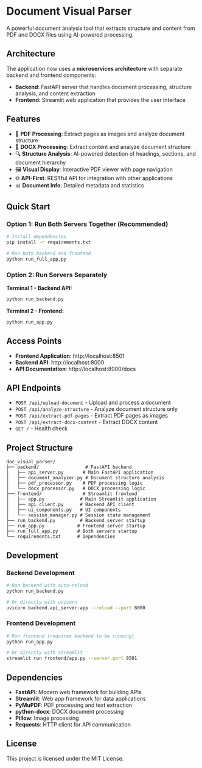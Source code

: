 # Document Visual Parser

A powerful document analysis tool that extracts structure and content from PDF and DOCX files using AI-powered processing.

## Architecture

The application now uses a **microservices architecture** with separate backend and frontend components:

- **Backend**: FastAPI server that handles document processing, structure analysis, and content extraction
- **Frontend**: Streamlit web application that provides the user interface

## Features

- 📄 **PDF Processing**: Extract pages as images and analyze document structure
- 📝 **DOCX Processing**: Extract content and analyze document structure  
- 🔍 **Structure Analysis**: AI-powered detection of headings, sections, and document hierarchy
- 🖼️ **Visual Display**: Interactive PDF viewer with page navigation
- 🌐 **API-First**: RESTful API for integration with other applications
- 📊 **Document Info**: Detailed metadata and statistics

## Quick Start

### Option 1: Run Both Servers Together (Recommended)
```bash
# Install dependencies
pip install -r requirements.txt

# Run both backend and frontend
python run_full_app.py
```

### Option 2: Run Servers Separately

**Terminal 1 - Backend API:**
```bash
python run_backend.py
```

**Terminal 2 - Frontend:**
```bash
python run_app.py
```

## Access Points

- **Frontend Application**: http://localhost:8501
- **Backend API**: http://localhost:8000
- **API Documentation**: http://localhost:8000/docs

## API Endpoints

- `POST /api/upload-document` - Upload and process a document
- `POST /api/analyze-structure` - Analyze document structure only
- `POST /api/extract-pdf-pages` - Extract PDF pages as images
- `POST /api/extract-docx-content` - Extract DOCX content
- `GET /` - Health check

## Project Structure

```
doc_visual_parser/
├── backend/                 # FastAPI backend
│   ├── api_server.py       # Main FastAPI application
│   ├── document_analyzer.py # Document structure analysis
│   ├── pdf_processor.py    # PDF processing logic
│   └── docx_processor.py   # DOCX processing logic
├── frontend/               # Streamlit frontend
│   ├── app.py             # Main Streamlit application
│   ├── api_client.py      # Backend API client
│   ├── ui_components.py   # UI components
│   └── session_manager.py # Session state management
├── run_backend.py         # Backend server startup
├── run_app.py            # Frontend server startup
├── run_full_app.py       # Both servers startup
└── requirements.txt      # Dependencies
```

## Development

### Backend Development
```bash
# Run backend with auto-reload
python run_backend.py

# Or directly with uvicorn
uvicorn backend.api_server:app --reload --port 8000
```

### Frontend Development
```bash
# Run frontend (requires backend to be running)
python run_app.py

# Or directly with streamlit
streamlit run frontend/app.py --server.port 8501
```

## Dependencies

- **FastAPI**: Modern web framework for building APIs
- **Streamlit**: Web app framework for data applications
- **PyMuPDF**: PDF processing and text extraction
- **python-docx**: DOCX document processing
- **Pillow**: Image processing
- **Requests**: HTTP client for API communication

## License

This project is licensed under the MIT License.


